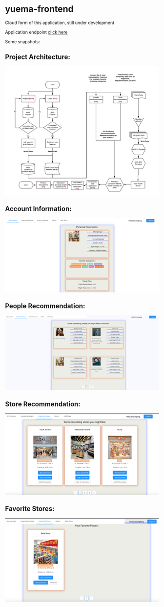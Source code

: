 # yuema-frontend

Cloud form of this application, still under development


Application endpoint <a href=http://yuemahostingbucket-dev.s3-website-us-east-1.amazonaws.com/> click here </a>

Some snapshots:

## Project Architecture:
![readme image](./images/DPM.png "Readme Image")

## Account Information:
![readme image](./images/AccountInformation.png "Readme Image")


## People Recommendation:
![readme image](./images/PeopleRecommendation.png "Readme Image")


## Store Recommendation:
![readme image](./images/RecommendedStore.png "Readme Image")


## Favorite Stores:
![readme image](./images/favoriteStores.png "Readme Image")







